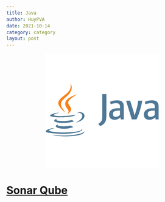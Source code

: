 ```yaml
---
title: Java
author: HuyPVA
date: 2021-10-14
category: category
layout: post
---
```


<div align="center">
    <img src="../assets/images/java.png"/>
</div>

# [Sonar Qube](../unit-test/unit-test-sonar-qube)